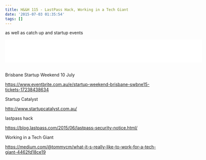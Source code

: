 ```yaml
---
title: H&&H 115 - LastPass Hack, Working in a Tech Giant
date: '2015-07-03 01:35:54'
tags: []
---
```


as well as catch up and startup events
<!--more-->
<iframe style="border: none" src="//html5-player.libsyn.com/embed/episode/id/3653259/height/75/width/640/theme/standard/direction/no/autoplay/no/autonext/no/thumbnail/no/preload/no/no_addthis/no/" height="75" width="640" scrolling="no"  allowfullscreen webkitallowfullscreen mozallowfullscreen oallowfullscreen msallowfullscreen></iframe>
&nbsp;
<p dir="ltr">Brisbane Startup Weekend 10 July</p>
<p dir="ltr"><a href="https://www.eventbrite.com.au/e/startup-weekend-brisbane-swbne15-tickets-17238438634">https://www.eventbrite.com.au/e/startup-weekend-brisbane-swbne15-tickets-17238438634</a></p>
<p dir="ltr">Startup Catalyst</p>
<p dir="ltr"><a href="http://www.startupcatalyst.com.au/">http://www.startupcatalyst.com.au/</a></p>
<p dir="ltr">lastpass hack</p>
<p dir="ltr"><a href="https://blog.lastpass.com/2015/06/lastpass-security-notice.html/">https://blog.lastpass.com/2015/06/lastpass-security-notice.html/</a></p>
<p dir="ltr">Working in a Tech Giant</p>
<p dir="ltr"><a href="https://medium.com/@tommycm/what-it-s-really-like-to-work-for-a-tech-giant-4462fd18ce19">https://medium.com/@tommycm/what-it-s-really-like-to-work-for-a-tech-giant-4462fd18ce19</a></p>
&nbsp;
